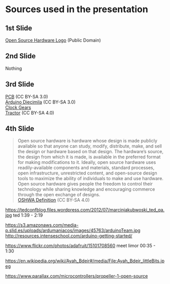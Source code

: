 # Sources used in the presentation
## 1st Slide
[Open Source Hardware Logo](https://en.wikipedia.org/wiki/Open-source_hardware#/media/File:Open-source-hardware-logo.svg) (Public Domain)

## 2nd Slide
Nothing

## 3rd Slide
[PCB](https://en.wikipedia.org/wiki/Open-source_hardware#/media/File:Open_Source_Hardware_%28OSHW%29_Logo_on_blank_PCB.jpg) (CC BY-SA 3.0)  
[Arduino Diecimila](https://en.wikipedia.org/wiki/Open-source_hardware#/media/File:Arduino_Diecimila.jpg) (CC BY-SA 3.0)   
[Clock Gears](https://pixabay.com/en/clock-time-gear-gears-blue-70189/)  
[Tractor](http://opensourceecology.org/wp-content/uploads/2014/02/Tractor_gray-400x320.png) (CC BY-SA 4.0)


## 4th Slide
> Open source hardware is hardware whose design is made publicly available so that anyone can study, modify, distribute, make, and sell the design or hardware based on that design. The hardware’s source, the design from which it is made, is available in the preferred format for making modifications to it. Ideally, open source hardware uses readily-available components and materials, standard processes, open infrastructure, unrestricted content, and open-source design tools to maximize the ability of individuals to make and use hardware. Open source hardware gives people the freedom to control their technology while sharing knowledge and encouraging commerce through the open exchange of designs.  
[OSHWA Definition](http://www.oshwa.org/definition/) (CC BY-SA 4.0)

https://tedconfblog.files.wordpress.com/2012/07/marcinjakubwoski_ted_qa.jpg
ted 1:39 - 2:19

https://s3.amazonaws.com/media-p.slid.es/uploads/ardumaniacos/images/45763/arduinoTeam.jpg
http://resources.intenseschool.com/arduino-getting-started/

https://www.flickr.com/photos/adafruit/15101708560
meet limor 00:35 - 1:30

https://en.wikipedia.org/wiki/Ayah_Bdeir#/media/File:Ayah_Bdeir_littleBits.jpeg

https://www.parallax.com/microcontrollers/propeller-1-open-source

